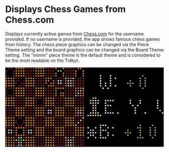 # Displays Chess Games from Chess.com

Displays currently active games from [Chess.com](chess.com) for the username provided. If no username is provided, the app shows famous chess games from history. The chess piece graphics can be changed via the Piece Theme setting and the board graphics can be changed via the Board Theme setting. The "minim" piece theme is the default theme and is considered to be the most readable on the Tidbyt.

![Chess Viewer App for Tidbyt](screenshot.png)
